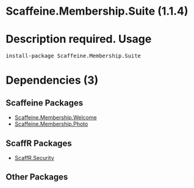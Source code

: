 ﻿Scaffeine.Membership.Suite (1.1.4)
======
Description required.
Usage
======
<pre>install-package Scaffeine.Membership.Suite</pre>
Dependencies (3)
=====

Scaffeine Packages
------
* [Scaffeine.Membership.Welcome](https://github.com/wcpro/Scaffeine/tree/master/src/Scaffeine.Membership.Welcome)
* [Scaffeine.Membership.Photo](https://github.com/wcpro/Scaffeine/tree/master/src/Scaffeine.Membership.Photo)

ScaffR Packages
------
* [ScaffR.Security](https://github.com/wcpro/ScaffR/tree/master/src/ScaffR.Security)

Other Packages
------
